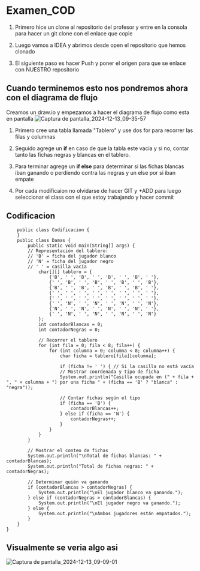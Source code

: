 # Examen_COD

1. Primero hice un clone al repositorio del profesor y entre en la consola para hacer un git clone con el enlace que copie

2. Luego vamos a IDEA y abrimos desde open el repositorio que hemos clonado

3. El siguiente paso es hacer Push y poner el origen para que se enlace con NUESTRO repositorio

## Cuando terminemos esto nos pondremos ahora con el diagrama de flujo

Creamos un draw.io y empezamos a hacer el diagrama de flujo como esta en pantalla
![Captura de pantalla_2024-12-13_09-35-57](https://github.com/user-attachments/assets/6ef9b28d-5160-4edb-9019-5fef78ab905b)

1. Primero cree una tabla llamada "Tablero" y use dos for para recorrer las filas y columnas 

2. Seguido agrege un **if** en caso de que la tabla este vacia y si no, contar tanto las fichas negras y blancas en el tablero.

3. Para terminar agrege un **if else** para determinar si las fichas blancas iban ganando o perdiendo contra las negras y un else por si iban empate

4. Por cada modificaion no olvidarse de hacer GIT y +ADD para luego seleccionar el class con el que estoy trabajando y hacer commit

## Codificacion


        public class Codificacion {
        }
        public class Damas {
            public static void main(String[] args) {
            // Representación del tablero:
            // 'B' = ficha del jugador blanco
            // 'N' = ficha del jugador negro
            // ' ' = casilla vacía
                char[][] tablero = {
                    {'B', ' ', 'B', ' ', 'B', ' ', 'B', ' '},
                    {' ', 'B', ' ', 'B', ' ', 'B', ' ', 'B'},
                    {'B', ' ', 'B', ' ', 'B', ' ', 'B', ' '},
                    {' ', ' ', ' ', ' ', ' ', ' ', ' ', ' '},
                    {' ', ' ', ' ', ' ', ' ', ' ', ' ', ' '},
                    {' ', 'N', ' ', 'N', ' ', 'N', ' ', 'N'},
                    {'N', ' ', 'N', ' ', 'N', ' ', 'N', ' '},
                    {' ', 'N', ' ', 'N', ' ', 'N', ' ', 'N'}
                };
                int contadorBlancas = 0;
                int contadorNegras = 0;

                // Recorrer el tablero
                for (int fila = 0; fila < 8; fila++) {
                    for (int columna = 0; columna < 8; columna++) {
                        char ficha = tablero[fila][columna];

                        if (ficha != ' ') { // Si la casilla no está vacía
                        // Mostrar coordenada y tipo de ficha
                        System.out.println("Casilla ocupada en (" + fila + ", " + columna + ") por una ficha " + (ficha == 'B' ? "blanca" : "negra"));

                        // Contar fichas según el tipo
                        if (ficha == 'B') {
                            contadorBlancas++;
                        } else if (ficha == 'N') {
                            contadorNegras++;
                        }
                    }
                }
            }

            // Mostrar el conteo de fichas
            System.out.println("\nTotal de fichas blancas: " + contadorBlancas);
            System.out.println("Total de fichas negras: " + contadorNegras);

            // Determinar quién va ganando
            if (contadorBlancas > contadorNegras) {
                System.out.println("\nEl jugador blanco va ganando.");
            } else if (contadorNegras > contadorBlancas) {
                System.out.println("\nEl jugador negro va ganando.");
            } else {
                System.out.println("\nAmbos jugadores están empatados.");
            }
        }
    }


## Visualmente se veria algo asi

![Captura de pantalla_2024-12-13_09-09-01](https://github.com/user-attachments/assets/d7b07ae2-8e27-4e6d-93d3-a32c5c3968e7)

